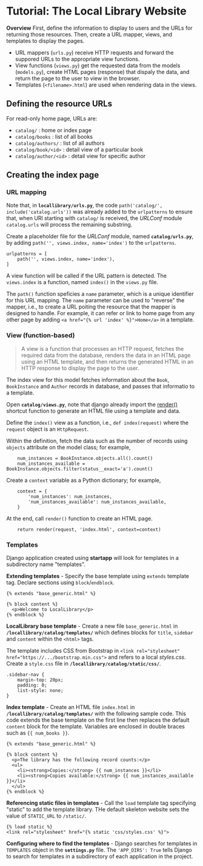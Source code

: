 # Tutorial: The Local Library Website

**Overview** First, define the information to display to users and the URLs for returning those resources. Then, create a URL mapper, views, and templates to display the pages.
- URL mappers (`urls.py`) receive HTTP requests and forward the suppored URLs to the appropriate view functions.
- View functions (`views.py`) get the requested data from the models (`models.py`), create HTML pages (response) that dispaly the data, and return the page to the user to view in the browser.
- Templates (`<filename>.html`) are used when rendering data in the views.

## Defining the resource URLs

For read-only home page, URLs are:
- `catalog/` : home or index page
- `catalog/books` : list of all books
- `catalog/authors/` : list of all authors
- `catalog/book/<id>` : detail view of a particular book
- `catalog/author/<id>` : detail view for specific author

## Creating the index page

### URL mapping

Note that, in **`locallibrary/urls.py`**, the code `path('catalog/', include('catalog.urls'))` was already added to the `urlpatterns` to ensure that, when URl starting with `catalog/` is received, the *URLConf* module `catalog.urls` will process the remaining substring.

Create a placeholder file for the *URLConf* module, named **`catalog/urls.py`**, by adding `path('', views.index, name='index')` to the `urlpatterns`.
```
urlpatterns = [
    path('', views.index, name='index'),
]
```
A view function will be called if the URL pattern is detected. The `views.index` is a function, named `index()` in the `views.py` file.

The `path()` function speficies a `name` parameter, which is a unique identifier for this URL mapping. The `name` parameter can be used to "reverse" the mapper, i.e., to create a URL poiting the resource that the mapper is designed to handle. For example, it can refer or link to home page from any other page by adding `<a href="{% url 'index' %}">Home</a>` in a template.

### View (function-based)

> A view is a function that processes an HTTP request, fetches the required data from the database, renders the data in an HTML page using an HTML template, and then returns the generated HTML in an HTTP response to display the page to the user. 

The index view for this model fetches information about the `Book`, `BookInstance` and `Author` records in database, and passes that informatio to a template.

Open **`catalog/views.py`**, note that django already import the [render()](https://docs.djangoproject.com/en/3.1/topics/http/shortcuts/#django.shortcuts.render) shortcut function to generate an HTML file using a template and data.

Define the `index()` view as a function, i.e., `def index(request)` where the `request` object is an `HttpRequest`.

Within the definition, fetch the data such as the number of records using `objects` attribute on the model class; for example,
```
    num_instances = BookInstance.objects.all().count()
    num_instances_available = BookInstance.objects.filter(status__exact='a').count()
```

Create a `context` variable as a Python dictionary; for example,
```
    context = {
        'num_instances': num_instances,
        'num_instances_available': num_instances_available,
    }
```

At the end, call `render()` function to create an HTML page.
```
    return render(request, 'index.html', context=context)
```

### Templates

Django application created using **startapp** will look for templates in a subdirectory name "templates".

**Extending templates** - Specify the base template using `extends` template tag. Declare sections using `block`/`endblock`.
```
{% extends "base_generic.html" %}

{% block content %}
  <p>Welcome to LocalLibrary</p>
{% endblock %}
```

**LocalLibrary base template** - Create a new file `base_generic.html` in **`/locallibrary/catalog/templates/`** which defines blocks for `title`, `sidebar` and `content` within the `<html>` tags.

The template includes CSS from Bootstrap in `<link rel="stylesheet" href="https://.../bootstrap.min.css">` and refers to a local *styles.css*. Create a `style.css` file in **`/locallibrary/catalog/static/css/`**.
```
.sidebar-nav {
    margin-top: 20px;
    padding: 0;
    list-style: none;
}
```

**Index template** - Create an HTML file `index.html` in **`/locallibrary/catalog/templates/`** with the following sample code. This code extends the base template on the first line then replaces the default `content` block for the template. Variables are enclosed in double braces such as `{{ num_books }}`.
```
{% extends "base_generic.html" %}

{% block content %}
  <p>The library has the following record counts:</p>
  <ul>
    <li><strong>Copies:</strong> {{ num_instances }}</li>
    <li><strong>Copies available:</strong> {{ num_instances_available }}</li>
  </ul>
{% endblock %}
```

**Referencing static files in templates** - Call the `load` template tag specifying "static" to add the template library. THe default skeleton website sets the value of `STATIC_URL` to `/static/`.
```
{% load static %}
<link rel="stylesheet" href="{% static 'css/styles.css' %}">
```

**Configuring where to find the templates** - Django searches for templates in `TEMPLATES` object in the **`settings.py`** file. The `'APP_DIRS': True` tells Django to search for templates in a subdirectory of each application in the project.
